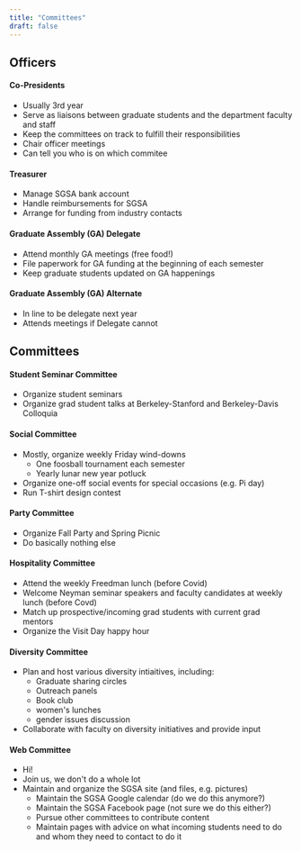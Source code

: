 ```yaml
---
title: "Committees"
draft: false
---
```


## Officers

#### Co-Presidents

- Usually 3rd year
- Serve as liaisons between graduate students and the department faculty and staff
- Keep the committees on track to fulfill their responsibilities
- Chair officer meetings
- Can tell you who is on which commitee

#### Treasurer

- Manage SGSA bank account
- Handle reimbursements for SGSA
- Arrange for funding from industry contacts

#### Graduate Assembly (GA) Delegate

- Attend monthly GA meetings (free food!)
- File paperwork for GA funding at the beginning of each semester
- Keep graduate students updated on GA happenings

#### Graduate Assembly (GA) Alternate

- In line to be delegate next year
- Attends meetings if Delegate cannot

## Committees

#### Student Seminar Committee

- Organize student seminars
- Organize grad student talks at Berkeley-Stanford and Berkeley-Davis Colloquia

#### Social Committee

- Mostly, organize weekly Friday wind-downs
	- One foosball tournament each semester
	- Yearly lunar new year potluck
- Organize one-off social events for special occasions (e.g. Pi day)
- Run T-shirt design contest

#### Party Committee

- Organize Fall Party and Spring Picnic
- Do basically nothing else

#### Hospitality Committee

- Attend the weekly Freedman lunch (before Covid)
- Welcome Neyman seminar speakers and faculty candidates at weekly lunch (before Covd)
- Match up prospective/incoming grad students with current grad mentors
- Organize the Visit Day happy hour

#### Diversity Committee

- Plan and host various diversity intiaitives, including:
	- Graduate sharing circles
	- Outreach panels
	- Book club
	- women's lunches
	- gender issues discussion
- Collaborate with faculty on diversity initiatives and provide input

#### Web Committee

- Hi! 
- Join us, we don't do a whole lot
- Maintain and organize the SGSA site (and files, e.g. pictures)
	- Maintain the SGSA Google calendar (do we do this anymore?)
	- Maintain the SGSA Facebook page (not sure we do this either?)
	- Pursue other committees to contribute content
	- Maintain pages with advice on what incoming students need to do and whom they need to contact to do it
